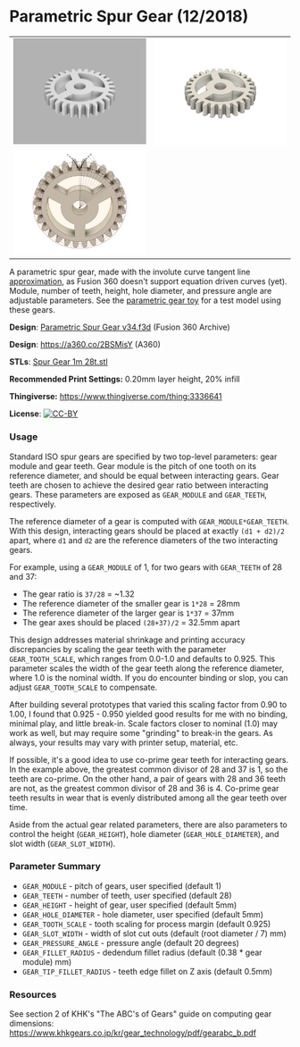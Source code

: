 # Parametric Spur Gear (12/2018)

<table>
<tr>
<td><a href="images/rendering1.png"><img src="images/rendering1.thumb.png" alt="Rendering 1"/></a></td>
<td><a href="images/rendering2.png"><img src="images/rendering2.thumb.png" alt="Rendering 2"/></a></td>
</tr>
<tr>
<td><a href="images/involute-curve.png"><img src="images/involute-curve.thumb.png" alt="Involute Curve"/></a></td>
</tr>
</table>

A parametric spur gear, made with the involute curve tangent line [approximation](https://nptel.ac.in/courses/116102012/40), as Fusion 360 doesn't support equation driven curves (yet). Module, number of teeth, height, hole diameter, and pressure angle are adjustable parameters. See the [parametric gear toy](https://github.com/vsergeev/3d-gear-toy) for a test model using these gears.

**Design**: [Parametric Spur Gear v34.f3d](Parametric%20Spur%20Gear%20v34.f3d) (Fusion 360 Archive)

**Design**: https://a360.co/2BSMisY (A360)

**STLs**: [Spur Gear 1m 28t.stl](stls/Spur%20Gear%201m%2028t.stl)

**Recommended Print Settings:** 0.20mm layer height, 20% infill

**Thingiverse:** https://www.thingiverse.com/thing:3336641

**License**: [![CC-BY](https://i.creativecommons.org/l/by/4.0/80x15.png)](http://creativecommons.org/licenses/by/4.0/)

### Usage

Standard ISO spur gears are specified by two top-level parameters: gear module and gear teeth. Gear module is the pitch of one tooth on its reference diameter, and should be equal between interacting gears. Gear teeth are chosen to achieve the desired gear ratio between interacting gears. These parameters are exposed as `GEAR_MODULE` and `GEAR_TEETH`, respectively.

The reference diameter of a gear is computed with `GEAR_MODULE*GEAR_TEETH`. With this design, interacting gears should be placed at exactly `(d1 + d2)/2` apart, where `d1` and `d2` are the reference diameters of the two interacting gears.

For example, using a `GEAR_MODULE` of 1, for two gears with `GEAR_TEETH` of 28 and 37:

* The gear ratio is `37/28` = ~1.32
* The reference diameter of the smaller gear is `1*28` = 28mm
* The reference diameter of the larger gear is `1*37` = 37mm
* The gear axes should be placed `(28+37)/2` = 32.5mm apart

This design addresses material shrinkage and printing accuracy discrepancies by scaling the gear teeth with the parameter `GEAR_TOOTH_SCALE`, which ranges from 0.0-1.0 and defaults to 0.925. This parameter scales the width of the gear teeth along the reference diameter, where 1.0 is the nominal width. If you do encounter binding or slop, you can adjust `GEAR_TOOTH_SCALE` to compensate.

After building several prototypes that varied this scaling factor from 0.90 to 1.00, I found that 0.925 - 0.950 yielded good results for me with no binding, minimal play, and little break-in. Scale factors closer to nominal (1.0) may work as well, but may require some "grinding" to break-in the gears. As always, your results may vary with printer setup, material, etc.

If possible, it's a good idea to use co-prime gear teeth for interacting gears. In the example above, the greatest common divisor of 28 and 37 is 1, so the teeth are co-prime. On the other hand, a pair of gears with 28 and 36 teeth are not, as the greatest common divisor of 28 and 36 is 4. Co-prime gear teeth results in wear that is evenly distributed among all the gear teeth over time.

Aside from the actual gear related parameters, there are also parameters to control the height (`GEAR_HEIGHT`), hole diameter (`GEAR_HOLE_DIAMETER`), and slot width (`GEAR_SLOT_WIDTH`).

### Parameter Summary

* `GEAR_MODULE` - pitch of gears, user specified (default 1)
* `GEAR_TEETH` - number of teeth, user specified (default 28)
* `GEAR_HEIGHT` - height of gear, user specified (default 5mm)
* `GEAR_HOLE_DIAMETER` - hole diameter, user specified (default 5mm)
* `GEAR_TOOTH_SCALE` - tooth scaling for process margin (default 0.925)
* `GEAR_SLOT_WIDTH` - width of slot cut outs (default (root diameter / 7) mm)
* `GEAR_PRESSURE_ANGLE` - pressure angle (default 20 degrees)
* `GEAR_FILLET_RADIUS` - dedendum fillet radius (default (0.38 * gear module) mm)
* `GEAR_TIP_FILLET_RADIUS` - teeth edge fillet on Z axis (default 0.5mm)

### Resources

See section 2 of KHK's "The ABC's of Gears" guide on computing gear dimensions: https://www.khkgears.co.jp/kr/gear_technology/pdf/gearabc_b.pdf
